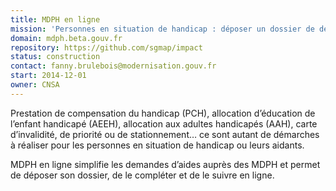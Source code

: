 ```yaml
---
title: MDPH en ligne
mission: 'Personnes en situation de handicap : déposer un dossier de demande d’aides en ligne.'
domain: mdph.beta.gouv.fr
repository: https://github.com/sgmap/impact
status: construction
contact: fanny.brulebois@modernisation.gouv.fr
start: 2014-12-01
owner: CNSA
---
```


Prestation de compensation du handicap (PCH), allocation d’éducation de l’enfant handicapé (AEEH), allocation aux adultes handicapés (AAH), carte d’invalidité, de priorité ou de stationnement… ce sont autant de démarches à réaliser pour les personnes en situation de handicap ou leurs aidants.


MDPH en ligne simplifie les demandes d’aides auprès des MDPH et permet de déposer son dossier, de le compléter et de le suivre en ligne.
